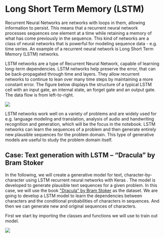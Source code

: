 # Long Short Term Memory (LSTM) 

Recurrent Neural Networks are networks with loops in them, allowing information to persist. This means that a recurrent neural network processes sequences one element at a time while retaining a memory of what has come previously in the sequence. This kind of networks are a class of neural networks that is powerful for modeling sequence data - e.g. time series. An example of a recurrent neural network is Long Short Term Memory (LSTM) networks. 

LSTM networks are a type of Recurrent Neural Network, capable of learning long-term dependencies. LSTM networks help preserve the error, that can be back-propagated through time and layers. They allow recurrent networks to continue to lean over many time steps by maintaining a more constant error. The figure below displays the structure of a typical LSTM cell with an input gate, an internal state, an forget gate and an output gate. The data flow is from left-to-right. 

![](https://i2.wp.com/adventuresinmachinelearning.com/wp-content/uploads/2017/09/LSTM-diagram.png?w=669&ssl=1)

LSTM networks work well on a variety of problems and are widely used for e.g. language modeling and translation, analysis of audio and handwriting recognition and generation, which will be the focus in the notebook. LSTM networks can learn the sequences of a problem and then generate entirely new plausible sequences for the problem domain. This type of generative models are useful to study the problem domain itself.

## Case: Text generation with LSTM – “Dracula” by Bram Stoker
In the following, we will create a generative model for text, character-by-character using LSTM recurrent neural networks with Keras . The model is developed to generate plausible text sequences for a given problem. In this case, we will use the book ["Dracula" by Bram Stoker](https://www.gutenberg.org/ebooks/345) as the dataset. We are going to develop a LSTM model to learn the dependencies between characters and the conditional probabilities of characters in sequences. And then we can generate new and original sequences of characters.

First we start by importing the classes and functions we will use to train out model.

![](https://i.imgur.com/8qucU2m.png)
